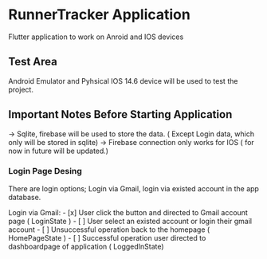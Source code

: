 # RunnerTracker Application

Flutter application to work on Anroid and IOS devices

## Test Area

Android Emulator and Pyhsical IOS 14.6 device will be used to test the project.

## Important Notes Before Starting Application

-> Sqlite, firebase will be used to store the data. ( Except Login data, which only will be stored in sqlite)
-> Firebase connection only works for IOS ( for now in future will be updated.)


### Login Page Desing 

There are login options; Login via Gmail, login via existed account in the app database.

Login via Gmail:
	- [x] User click the button and directed to Gmail account page ( LoginState ) 
	- [ ] User select an existed account or login their gmail account 
		- [ ] Unsuccessful operation back to the homepage ( HomePageState )
		- [ ] Successful operation user directed to dashboardpage of application ( LoggedInState)  
